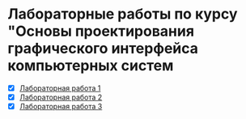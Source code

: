 # Лабораторные работы по курсу "Основы проектирования графического интерфейса компьютерных систем

* [x] [Лабораторная работа 1](https://github.com/Code5150/gui-basics/tree/master/gui_lab1)
* [x] [Лабораторная работа 2](https://github.com/Code5150/gui-basics/tree/master/gui_lab12)
* [x] [Лабораторная работа 3](https://github.com/Code5150/gui-basics/tree/master/gui_lab13)
